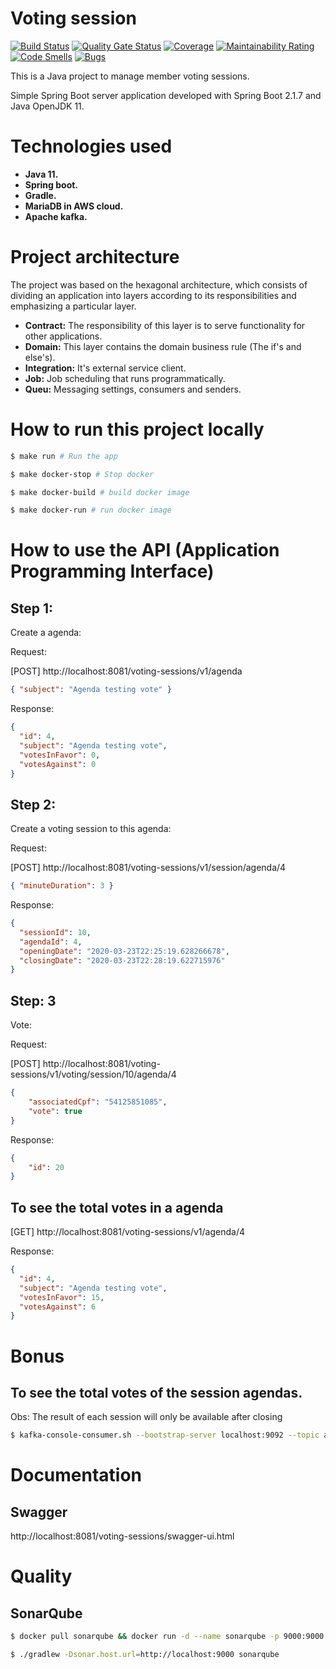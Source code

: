 # Voting session
[![Build Status](https://travis-ci.org/alexdefreitas99/voting-sessions.svg?branch=master)](https://travis-ci.org/alexdefreitas99/voting-sessions)
[![Quality Gate Status](https://sonarcloud.io/api/project_badges/measure?project=alexdefreitas99_voting-sessions&metric=alert_status)](https://sonarcloud.io/dashboard?id=alexdefreitas99_voting-sessions)
[![Coverage](https://sonarcloud.io/api/project_badges/measure?project=alexdefreitas99_voting-sessions&metric=coverage)](https://sonarcloud.io/dashboard?id=alexdefreitas99_voting-sessions)
[![Maintainability Rating](https://sonarcloud.io/api/project_badges/measure?project=alexdefreitas99_voting-sessions&metric=sqale_rating)](https://sonarcloud.io/dashboard?id=alexdefreitas99_voting-sessions)
[![Code Smells](https://sonarcloud.io/api/project_badges/measure?project=alexdefreitas99_voting-sessions&metric=code_smells)](https://sonarcloud.io/dashboard?id=alexdefreitas99_voting-sessions)
[![Bugs](https://sonarcloud.io/api/project_badges/measure?project=alexdefreitas99_voting-sessions&metric=bugs)](https://sonarcloud.io/dashboard?id=alexdefreitas99_voting-sessions)

This is a Java project to manage member voting sessions.

Simple Spring Boot server application developed with Spring Boot 2.1.7 and Java OpenJDK 11.

# Technologies used
- **Java 11.** 
- **Spring boot.**
- **Gradle.**
- **MariaDB in AWS cloud.**
- **Apache kafka.**
 
# Project architecture
The project was based on the hexagonal architecture, which consists of dividing an application into layers according to its responsibilities and emphasizing a particular layer.

- **Contract:** The responsibility of this layer is to serve functionality for other applications.
- **Domain:** This layer contains the domain business rule (The if's and else's).
- **Integration:** It's external service client.
- **Job:** Job scheduling that runs programmatically.
- **Queu:** Messaging settings, consumers and senders.

# How to run this project locally

```bash
$ make run # Run the app
```
```bash
$ make docker-stop # Stop docker
```
```bash
$ make docker-build # build docker image
```
```bash
$ make docker-run # run docker image
```

# How to use the API (Application Programming Interface)
## Step 1: 
Create a agenda: 

Request:

[POST] http://localhost:8081/voting-sessions/v1/agenda
```json
{ "subject": "Agenda testing vote" }
```
Response: 
```json
{
  "id": 4,
  "subject": "Agenda testing vote",
  "votesInFavor": 0,
  "votesAgainst": 0
}
```

## Step 2:
Create a voting session to this agenda:

Request:

[POST] http://localhost:8081/voting-sessions/v1/session/agenda/4
```json
{ "minuteDuration": 3 }
```
Response: 
```json
{
  "sessionId": 10,
  "agendaId": 4,
  "openingDate": "2020-03-23T22:25:19.628266678",
  "closingDate": "2020-03-23T22:28:19.622715976"
}
```

## Step: 3
Vote:

Request:

[POST] http://localhost:8081/voting-sessions/v1/voting/session/10/agenda/4
```json
{
	"associatedCpf": "54125851085",
	"vote": true
}
```
Response:
```json
{
	"id": 20
}
```

## To see the total votes in a agenda 
[GET] http://localhost:8081/voting-sessions/v1/agenda/4

Response: 
```json
{
  "id": 4,
  "subject": "Agenda testing vote",
  "votesInFavor": 15,
  "votesAgainst": 6
}
```

# Bonus

## To see the total votes of the session agendas.
Obs: The result of each session will only be available after closing
```bash
$ kafka-console-consumer.sh --bootstrap-server localhost:9092 --topic agenda.queuing --from-beginning
```

# Documentation
## Swagger
http://localhost:8081/voting-sessions/swagger-ui.html

# Quality
## SonarQube
```bash
$ docker pull sonarqube && docker run -d --name sonarqube -p 9000:9000 sonarqube
```

```bash
$ ./gradlew -Dsonar.host.url=http://localhost:9000 sonarqube
```

